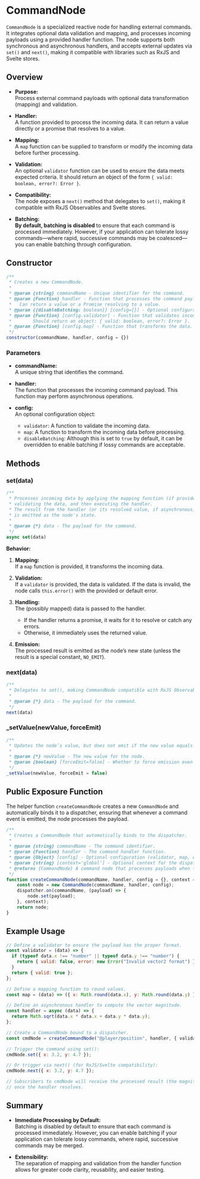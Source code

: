 # CommandNode

`CommandNode` is a specialized reactive node for handling external commands. It integrates optional data validation and mapping, and processes incoming payloads using a provided handler function. The node supports both synchronous and asynchronous handlers, and accepts external updates via `set()` and `next()`, making it compatible with libraries such as RxJS and Svelte stores.

## Overview

- **Purpose:**  
  Process external command payloads with optional data transformation (mapping) and validation.

- **Handler:**  
  A function provided to process the incoming data. It can return a value directly or a promise that resolves to a value.

- **Mapping:**  
  A `map` function can be supplied to transform or modify the incoming data before further processing.

- **Validation:**  
  An optional `validator` function can be used to ensure the data meets expected criteria. It should return an object of the form `{ valid: boolean, error?: Error }`.

- **Compatibility:**  
  The node exposes a `next()` method that delegates to `set()`, making it compatible with RxJS Observables and Svelte stores.

- **Batching:**  
  **By default, batching is disabled** to ensure that each command is processed immediately. However, if your application can tolerate lossy commands—where rapid, successive commands may be coalesced—you can enable batching through configuration.

## Constructor

```js
/**
 * Creates a new CommandNode.
 *
 * @param {string} commandName - Unique identifier for the command.
 * @param {Function} handler - Function that processes the command payload.
 *   Can return a value or a Promise resolving to a value.
 * @param {{disableBatching: boolean}} [config={}] - Optional configuration.
 * @param {Function} [config.validator] - Function that validates incoming data.
 *        Should return an object: { valid: boolean, error?: Error }.
 * @param {Function} [config.map] - Function that transforms the data.
 */
constructor(commandName, handler, config = {})
```

### Parameters

- **commandName:**  
  A unique string that identifies the command.

- **handler:**  
  The function that processes the incoming command payload. This function may perform asynchronous operations.

- **config:**  
  An optional configuration object:
    - `validator`: A function to validate the incoming data.
    - `map`: A function to transform the incoming data before processing.
    - `disableBatching`: Although this is set to `true` by default, it can be overridden to enable batching if lossy commands are acceptable.

## Methods

### set(data)

```js
/**
 * Processes incoming data by applying the mapping function (if provided),
 * validating the data, and then executing the handler.
 * The result from the handler (or its resolved value, if asynchronous)
 * is emitted as the node's state.
 *
 * @param {*} data - The payload for the command.
 */
async set(data)
```

**Behavior:**

1. **Mapping:**  
   If a `map` function is provided, it transforms the incoming data.

2. **Validation:**  
   If a `validator` is provided, the data is validated. If the data is invalid, the node calls `this.error()` with the provided or default error.

3. **Handling:**  
   The (possibly mapped) data is passed to the handler.
    - If the handler returns a promise, it waits for it to resolve or catch any errors.
    - Otherwise, it immediately uses the returned value.

4. **Emission:**  
   The processed result is emitted as the node’s new state (unless the result is a special constant, `NO_EMIT`).

### next(data)

```js
/**
 * Delegates to set(), making CommandNode compatible with RxJS Observables and Svelte stores.
 *
 * @param {*} data - The payload for the command.
 */
next(data)
```

### _setValue(newValue, forceEmit)

```js
/**
 * Updates the node’s value, but does not emit if the new value equals NO_EMIT.
 *
 * @param {*} newValue - The new value for the node.
 * @param {boolean} [forceEmit=false] - Whether to force emission even if unchanged.
 */
_setValue(newValue, forceEmit = false)
```

## Public Exposure Function

The helper function `createCommandNode` creates a new `CommandNode` and automatically binds it to a dispatcher, ensuring that whenever a command event is emitted, the node processes the payload.

```js
/**
 * Creates a CommandNode that automatically binds to the dispatcher.
 *
 * @param {string} commandName - The command identifier.
 * @param {Function} handler - The command handler function.
 * @param {Object} [config] - Optional configuration (validator, map, etc.).
 * @param {string} [context='global'] - Optional context for the dispatcher.
 * @returns {CommandNode} A command node that processes payloads when the dispatcher emits the command.
 */
function createCommandNode(commandName, handler, config = {}, context = 'global') {
    const node = new CommandNode(commandName, handler, config);
    dispatcher.on(commandName, (payload) => {
        node.set(payload);
    }, context);
    return node;
}
```

## Example Usage

```js
// Define a validator to ensure the payload has the proper format.
const validator = (data) => {
  if (typeof data.x !== "number" || typeof data.y !== "number") {
    return { valid: false, error: new Error("Invalid vector2 format") };
  }
  return { valid: true };
};

// Define a mapping function to round values.
const map = (data) => ({ x: Math.round(data.x), y: Math.round(data.y) });

// Define an asynchronous handler to compute the vector magnitude.
const handler = async (data) => {
  return Math.sqrt(data.x * data.x + data.y * data.y);
};

// Create a CommandNode bound to a dispatcher.
const cmdNode = createCommandNode("@player/position", handler, { validator, map });

// Trigger the command using set():
cmdNode.set({ x: 3.2, y: 4.7 });

// Or trigger via next() (for RxJS/Svelte compatibility):
cmdNode.next({ x: 3.2, y: 4.7 });

// Subscribers to cmdNode will receive the processed result (the magnitude)
// once the handler resolves.
```

## Summary

- **Immediate Processing by Default:**  
  Batching is disabled by default to ensure that each command is processed immediately. However, you can enable batching if your application can tolerate lossy commands, where rapid, successive commands may be merged.

- **Extensibility:**  
  The separation of mapping and validation from the handler function allows for greater code clarity, reusability, and easier testing.